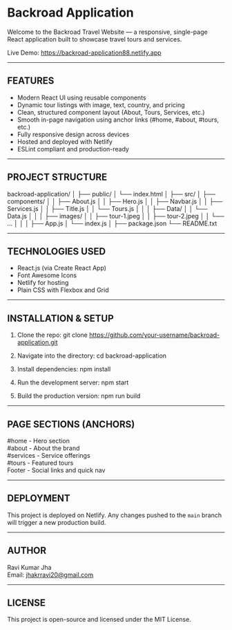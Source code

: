 # Backroad Application

Welcome to the Backroad Travel Website — a responsive, single-page React application built to showcase travel tours and services.

Live Demo: https://backroad-application88.netlify.app

---

## FEATURES

- Modern React UI using reusable components
- Dynamic tour listings with image, text, country, and pricing
- Clean, structured component layout (About, Tours, Services, etc.)
- Smooth in-page navigation using anchor links (#home, #about, #tours, etc.)
- Fully responsive design across devices
- Hosted and deployed with Netlify
- ESLint compliant and production-ready

---

## PROJECT STRUCTURE

backroad-application/
│
├── public/
│ └── index.html
│
├── src/
│ ├── components/
│ │ ├── About.js
│ │ ├── Hero.js
│ │ ├── Navbar.js
│ │ ├── Services.js
│ │ ├── Title.js
│ │ └── Tours.js
│ │
│ ├── Data/
│ │ └── Data.js
│ │
│ ├── images/
│ │ ├── tour-1.jpeg
│ │ ├── tour-2.jpeg
│ │ └── ...
│ │
│ ├── App.js
│ └── index.js
│
├── package.json
└── README.txt

---

## TECHNOLOGIES USED

- React.js (via Create React App)
- Font Awesome Icons
- Netlify for hosting
- Plain CSS with Flexbox and Grid

---

## INSTALLATION & SETUP

1. Clone the repo:
   git clone https://github.com/your-username/backroad-application.git

2. Navigate into the directory:
   cd backroad-application

3. Install dependencies:
   npm install

4. Run the development server:
   npm start

5. Build the production version:
   npm run build

---

## PAGE SECTIONS (ANCHORS)

#home - Hero section  
#about - About the brand  
#services - Service offerings  
#tours - Featured tours  
Footer - Social links and quick nav

---

## DEPLOYMENT

This project is deployed on Netlify. Any changes pushed to the `main` branch will trigger a new production build.

---

## AUTHOR

Ravi Kumar Jha  
Email: jhakrravi20@gmail.com

---

## LICENSE

This project is open-source and licensed under the MIT License.
